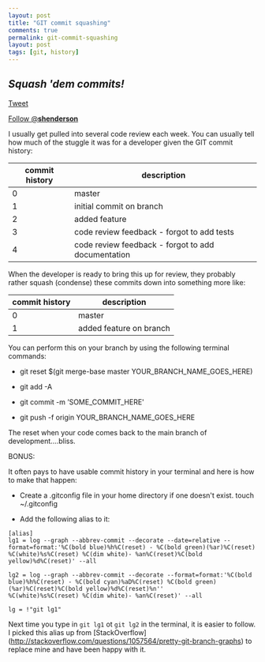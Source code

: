 ```yaml
---
layout: post
title: "GIT commit squashing"
comments: true
permalink: git-commit-squashing
layout: post
tags: [git, history]
---
```

*Squash 'dem commits!*
-----

<div>
<a href="https://twitter.com/share" class="twitter-share-button" data-via="__shenderson__">Tweet</a>
 
<a href="https://twitter.com/__shenderson__" class="twitter-follow-button" data-show-count="false">Follow @__shenderson__</a>
<script>!function(d,s,id){var js,fjs=d.getElementsByTagName(s)[0],p=/^http:/.test(d.location)?'http':'https';if(!d.getElementById(id)){js=d.createElement(s);js.id=id;js.src=p+'://platform.twitter.com/widgets.js';fjs.parentNode.insertBefore(js,fjs);}}(document, 'script', 'twitter-wjs');</script>
 
 </div>

<!-- Put this just before the closing body tag -->
<script>!function(d,s,id){var js,fjs=d.getElementsByTagName(s)[0];if(!d.getElementById(id)){js=d.createElement(s);js.id=id;js.src="//platform.twitter.com/widgets.js";fjs.parentNode.insertBefore(js,fjs);}}(document,"script","twitter-wjs");</script>

I usually get pulled into several code review each week.  You can usually tell how much of the stuggle it was for a developer given the GIT commit history:

| commit history | description              							|
|----------------|------------------------------------------------------|
| 0				 | master												|
| 1				 | initial commit on branch 							|
| 2			     | added feature										|
| 3				 | code review feedback - forgot to add tests   	   	|
| 4			     | code review feedback - forgot to add documentation   |

When the developer is ready to bring this up for review, they probably rather squash (condense) these commits down into something more like:

| commit history | description              							|
|----------------|------------------------------------------------------|
| 0				 | master												|
| 1				 | added feature on branch 					      		|

You can perform this on your branch by using the following terminal commands:

  * git reset $(git merge-base master YOUR_BRANCH_NAME_GOES_HERE)

  *  git add -A

  * git commit -m ’SOME_COMMIT_HERE'

  * git push -f origin YOUR_BRANCH_NAME_GOES_HERE

The reset when your code comes back to the main branch of development....bliss.

BONUS:

It often pays to have usable commit history in your terminal and here is how to make that happen:

  * Create a .gitconfig file in your home directory if one doesn't exist.  touch ~/.gitconfig

  * Add the following alias to it:

  ```
  [alias]
  lg1 = log --graph --abbrev-commit --decorate --date=relative --format=format:'%C(bold blue)%h%C(reset) - %C(bold green)(%ar)%C(reset) %C(white)%s%C(reset) %C(dim white)- %an%C(reset)%C(bold yellow)%d%C(reset)' --all

  lg2 = log --graph --abbrev-commit --decorate --format=format:'%C(bold blue)%h%C(reset) - %C(bold cyan)%aD%C(reset) %C(bold green)(%ar)%C(reset)%C(bold yellow)%d%C(reset)%n''          %C(white)%s%C(reset) %C(dim white)- %an%C(reset)' --all

  lg = !"git lg1"
  ```

  Next time you type in `git lg1` ot `git lg2` in the terminal, it is easier to follow.  I picked this alias up from [StackOverflow] (http://stackoverflow.com/questions/1057564/pretty-git-branch-graphs) to replace mine and have been happy with it.

